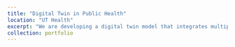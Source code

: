 ```yaml
---
title: "Digital Twin in Public Health"
location: "UT Health"
excerpt: "We are developing a digital twin model that integrates multiple data sources to enhance public health decision-making in Texas. This tool will be applied to the long-term study of respiratory diseases, sexually transmitted diseases, vector-borne diseases, opioid transmission, and chronic diseases.<br/><img src='https://raw.githubusercontent.com/bikaiming93/bikaiming93.github.io/master/images/Project1.png?raw=true' alt='Digital Twin Project Image'>"
collection: portfolio
---
```


